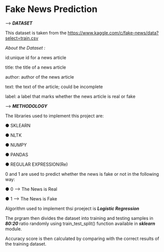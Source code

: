 #  Fake News Prediction 

--> <i> <b> DATASET </b> </i> 

This dataset is taken from the https://www.kaggle.com/c/fake-news/data?select=train.csv

<i> About the Dataset : </i>

id:unique id for a news article

title: the title of a news article

author: author of the news article

text: the text of the article; could be incomplete

label: a label that marks whether the news article is real or fake

--> <i> <b> METHODOLOGY </b> </i> 

The libraries used to implement this project are:

● SKLEARN

● NLTK

● NUMPY

● PANDAS

● REGULAR EXPRESSION(Re)

0 and 1 are used to predict whether the news is fake or not in the following way:

● 0 --> The News is Real

● 1 --> The News is Fake

Algorithm used to implement thsi proeject is <b> <i> Logistic Regression </i> </b>

The prgram then divides the dataset into training and testing samples in <b> <i> 80:20 </i> </b> ratio randomly using train_test_split() function available in <b> <i> sklearn </i> </b> module.

Accuracy score is then calculated by comparing with the correct results of the training dataset.
